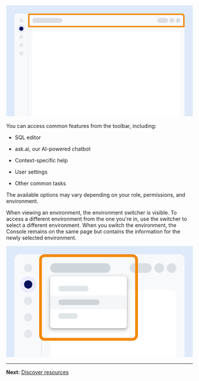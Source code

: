 ![Example showing the location of the toolbar on the screen.](Images/vgh1721089931412.png)

You can access common features from the toolbar, including:

-   SQL editor


-   ask.ai, our AI-powered chatbot


-   Context-specific help


-   User settings


-   Other common tasks


The available options may vary depending on your role, permissions, and environment.

When viewing an environment, the environment switcher is visible. To access a different environment from the one you're in, use the switcher to select a different environment. When you switch the environment, the Console remains on the same page but contains the information for the newly selected environment.

![Example showing the location of the environment switcher on the screen.](Images/kzn1721171149686.png)

---

**Next:** [Discover resources](xex1721168413281.md)

